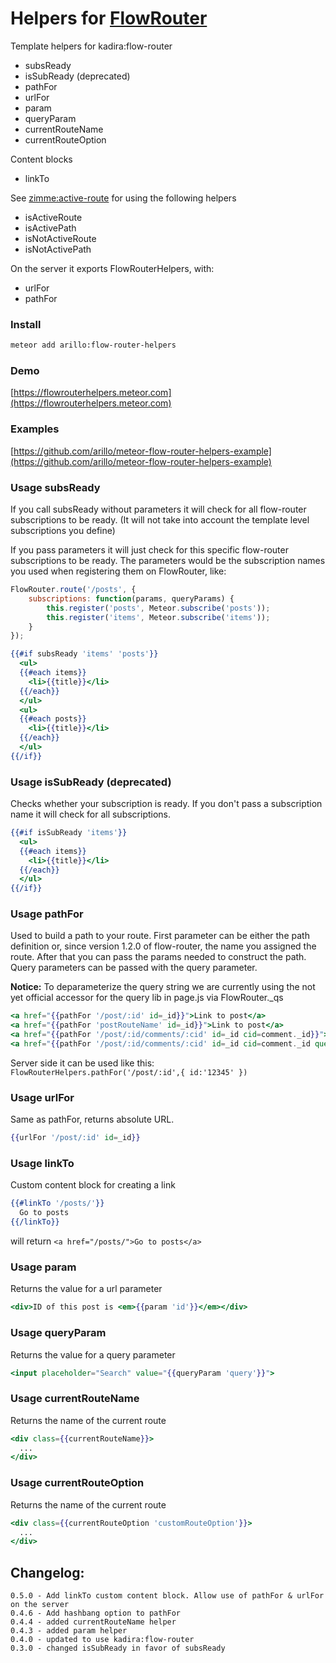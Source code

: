 # Helpers for [FlowRouter](https://github.com/kadirahq/flow-router/)

Template helpers for kadira:flow-router

- subsReady
- isSubReady (deprecated)
- pathFor
- urlFor
- param
- queryParam
- currentRouteName
- currentRouteOption

Content blocks

- linkTo

See [zimme:active-route](https://github.com/zimme/meteor-active-route) for using the following helpers

- isActiveRoute
- isActivePath
- isNotActiveRoute
- isNotActivePath

On the server it exports FlowRouterHelpers, with:

- urlFor
- pathFor

### Install
```sh
meteor add arillo:flow-router-helpers
```

### Demo
[https://flowrouterhelpers.meteor.com](https://flowrouterhelpers.meteor.com)

### Examples
[https://github.com/arillo/meteor-flow-router-helpers-example](https://github.com/arillo/meteor-flow-router-helpers-example)

### Usage subsReady

If you call subsReady without parameters it will check for all flow-router subscriptions to be ready. (It will not take into account the template level subscriptions you define)

If you pass parameters it will just check for this specific flow-router subscriptions to be ready. The parameters would be the subscription names you used when registering them on FlowRouter, like:

```js
FlowRouter.route('/posts', {
    subscriptions: function(params, queryParams) {
        this.register('posts', Meteor.subscribe('posts'));
        this.register('items', Meteor.subscribe('items'));
    }
});
```

```handlebars
{{#if subsReady 'items' 'posts'}}
  <ul>
  {{#each items}}
    <li>{{title}}</li>
  {{/each}}
  </ul>
  <ul>
  {{#each posts}}
    <li>{{title}}</li>
  {{/each}}
  </ul>
{{/if}}
```


### Usage isSubReady (deprecated)

Checks whether your subscription is ready. If you don't pass a subscription name it will check for all subscriptions.

```handlebars
{{#if isSubReady 'items'}}
  <ul>
  {{#each items}}
    <li>{{title}}</li>
  {{/each}}
  </ul>
{{/if}}
```

### Usage pathFor

Used to build a path to your route. First parameter can be either the path definition or, since version 1.2.0 of flow-router, the name you assigned the route. After that you can pass the params needed to construct the path. Query parameters can be passed with the query parameter.

__Notice:__ To deparameterize the query string we are currently using the not yet official accessor for the query lib in page.js via FlowRouter._qs

```handlebars
<a href="{{pathFor '/post/:id' id=_id}}">Link to post</a>
<a href="{{pathFor 'postRouteName' id=_id}}">Link to post</a>
<a href="{{pathFor '/post/:id/comments/:cid' id=_id cid=comment._id}}">Link to comment in post</a>
<a href="{{pathFor '/post/:id/comments/:cid' id=_id cid=comment._id query='back=yes&more=true'}}">Link to comment in post with query params</a>
```

Server side it can be used like this:
```FlowRouterHelpers.pathFor('/post/:id',{ id:'12345' })```


### Usage urlFor

Same as pathFor, returns absolute URL.

```handlebars
{{urlFor '/post/:id' id=_id}}
```

### Usage linkTo

Custom content block for creating a link

```handlebars
{{#linkTo '/posts/'}}
  Go to posts
{{/linkTo}}
```

will return ```<a href="/posts/">Go to posts</a>```

### Usage param

Returns the value for a url parameter

```handlebars
<div>ID of this post is <em>{{param 'id'}}</em></div>
```

### Usage queryParam

Returns the value for a query parameter

```handlebars
<input placeholder="Search" value="{{queryParam 'query'}}">
```

### Usage currentRouteName

Returns the name of the current route

```handlebars
<div class={{currentRouteName}}>
  ...
</div>
```
### Usage currentRouteOption

Returns the name of the current route

```handlebars
<div class={{currentRouteOption 'customRouteOption'}}>
  ...
</div>
```

## Changelog:
    0.5.0 - Add linkTo custom content block. Allow use of pathFor & urlFor on the server
    0.4.6 - Add hashbang option to pathFor
    0.4.4 - added currentRouteName helper
    0.4.3 - added param helper
    0.4.0 - updated to use kadira:flow-router
    0.3.0 - changed isSubReady in favor of subsReady
